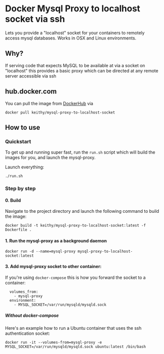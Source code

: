 # Docker Mysql Proxy to localhost socket via ssh

Lets you provide a "localhost" socket for your containers to remotely access mysql databases. 
Works in OSX and Linux environments.

## Why?

If serving code that expects MySQL to be available at via a socket on "localhost" this provides
a basic proxy which can be directed at any remote server accessible via ssh

## hub.docker.com

You can pull the image from [DockerHub](https://hub.docker.com/r/keithy/mysql-proxy-to-localhost-socket) via

```
docker pull keithy/mysql-proxy-to-localhost-socket
```

## How to use

### Quickstart

To get up and running super fast, run the `run.sh` script which will build the images for you, and launch the mysql-proxy.

Launch everything:

```
./run.sh
```
### Step by step

#### 0. Build
Navigate to the project directory and launch the following command to build the image:

```
docker build -t keithy/mysql-proxy-to-localhost-socket:latest -f Dockerfile .
```

#### 1. Run the mysql-proxy as a background daemon
```
docker run -d --name=mysql-proxy mysql-proxy-to-localhost-socket:latest
```

#### 3. Add mysql-proxy socket to other container:

If you're using `docker-compose` this is how you forward the socket to a container:

```
  volumes_from:
    - mysql-proxy
  environment:
    - MYSQL_SOCKET=/var/run/mysqld/mysqld.sock
```

 

##### Without docker-compose
Here's an example how to run a Ubuntu container that uses the ssh authentication socket:
```
docker run -it --volumes-from=mysql-proxy -e MYSQL_SOCKET=/var/run/mysqld/mysqld.sock ubuntu:latest /bin/bash
```
